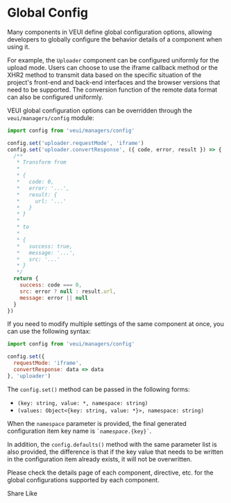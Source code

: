 # Global Config

Many components in VEUI define global configuration options, allowing developers to globally configure the behavior details of a component when using it.

For example, the `Uploader` component can be configured uniformly for the upload mode. Users can choose to use the iframe callback method or the XHR2 method to transmit data based on the specific situation of the project's front-end and back-end interfaces and the browser versions that need to be supported. The conversion function of the remote data format can also be configured uniformly.

VEUI global configuration options can be overridden through the `veui/managers/config` module:

```js
import config from 'veui/managers/config'

config.set('uploader.requestMode', 'iframe')
config.set('uploader.convertResponse', ({ code, error, result }) => {
  /**
   * Transform from
   *
   * {
   *   code: 0,
   *   error: '...',
   *   result: {
   *     url: '...'
   *   }
   * }
   *
   * to
   *
   * {
   *   success: true,
   *   message: '...',
   *   src: '...'
   * }
   */
  return {
    success: code === 0,
    src: error ? null : result.url,
    message: error || null
  }
})
```

If you need to modify multiple settings of the same component at once, you can use the following syntax:

```js
import config from 'veui/managers/config'

config.set({
  requestMode: 'iframe',
  convertResponse: data => data
}, 'uploader')
```

The `config.set()` method can be passed in the following forms:

* `(key: string, value: *, namespace: string)`
* `(values: Object<{key: string, value: *}>, namespace: string)`

When the `namespace` parameter is provided, the final generated configuration item key name is <code>\`${namespace}.${key}\`</code>.

In addition, the `config.defaults()` method with the same parameter list is also provided, the difference is that if the key value that needs to be written in the configuration item already exists, it will not be overwritten.

Please check the details page of each component, directive, etc. for the global configurations supported by each component.

Share
Like

